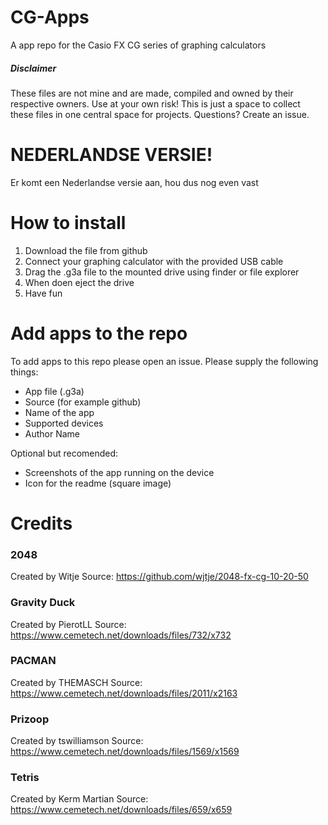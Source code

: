 # CG-Apps
A app repo for the Casio FX CG series of graphing calculators

##### Disclaimer
These files are not mine and are made, compiled and owned by their respective owners. Use at your own risk! This is just a space to collect these files in one central space for projects. Questions? Create an issue.

# NEDERLANDSE VERSIE!
Er komt een Nederlandse versie aan, hou dus nog even vast

# How to install
1. Download the file from github
2. Connect your graphing calculator with the provided USB cable
3. Drag the .g3a file to the mounted drive using finder or file explorer
4. When doen eject the drive
5. Have fun

# Add apps to the repo
To add apps to this repo please open an issue. Please supply the following things:
- App file (.g3a)
- Source (for example github)
- Name of the app
- Supported devices
- Author Name

Optional but recomended:
- Screenshots of the app running on the device
- Icon for the readme (square image)

# Credits
### 2048 
Created by Witje
Source: https://github.com/wjtje/2048-fx-cg-10-20-50
 
### Gravity Duck
Created by PierotLL
Source: https://www.cemetech.net/downloads/files/732/x732

### PACMAN
Created by THEMASCH
Source: https://www.cemetech.net/downloads/files/2011/x2163

### Prizoop
Created by tswilliamson
Source: https://www.cemetech.net/downloads/files/1569/x1569

### Tetris
Created by Kerm Martian
Source: https://www.cemetech.net/downloads/files/659/x659
